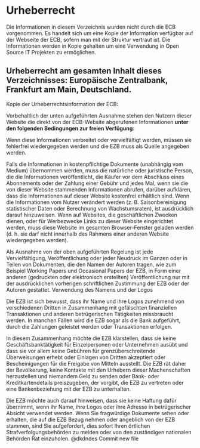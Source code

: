 # Urheberrecht

Die Informationen in diesem Verzeichnis wurden nicht durch die ECB vorgenommen. Es handelt sich um eine Kopie der Information verfügbar auf der Webseite der ECB, sofern man mit der Struktur vertraut ist. Die Informationen werden in Kopie gehalten um eine Verwendung in Open Source IT Projekten zu ermöglichen.

## Urheberrecht am gesamten Inhalt dieses Verzeichnisses: Europäische Zentralbank, Frankfurt am Main, Deutschland. 

Kopie der Urheberrechtsinformation der ECB:

Vorbehaltlich der unten aufgeführten Ausnahme stehen den Nutzern dieser Website die direkt von der ECB-Website abgerufenen Informationen **unter den folgenden Bedingungen zur freien Verfügung**:

Wenn diese Informationen verbreitet oder vervielfältigt werden, müssen sie fehlerfrei wiedergegeben werden und die EZB muss als Quelle angegeben werden.

Falls die Informationen in kostenpflichtige Dokumente (unabhängig vom Medium) übernommen werden, muss die natürliche oder juristische Person, die die Informationen veröffentlicht, die Käufer vor dem Abschluss eines Abonnements oder der Zahlung einer Gebühr und jedes Mal, wenn sie die von dieser Website stammenden Informationen abrufen, darüber aufklären, dass die Informationen auf dieser Website kostenfrei erhältlich sind.
    Wenn die Informationen vom Nutzer verändert werden (z. B. Saisonbereinigung statistischer Daten oder Berechnung von Wachstumsraten), ist ausdrücklich darauf hinzuweisen.
    Wenn auf Websites, die geschäftlichen Zwecken dienen, oder für Werbezwecke Links zu dieser Website eingerichtet werden, muss diese Website im gesamten Browser-Fenster geladen werden (d. h. sie darf nicht innerhalb des Rahmens einer anderen Website wiedergegeben werden).

Als Ausnahme von der oben aufgeführten Regelung ist jede Vervielfältigung, Veröffentlichung oder jeder Neudruck im Ganzen oder in Teilen von Dokumenten, die den Namen der Autoren tragen, wie zum Beispiel Working Papers und Occasional Papers der EZB, in Form einer anderen (gedruckten oder elektronisch erstellten) Veröffentlichung nur mit der ausdrücklichen vorherigen schriftlichen Zustimmung der EZB oder der Autoren gestattet.
Verwendung des Namens und der Logos

Die EZB ist sich bewusst, dass ihr Name und ihre Logos zunehmend von verschiedenen Dritten in Zusammenhang mit gefälschten finanziellen Transaktionen und anderen betrügerischen Tätigkeiten missbraucht werden. In manchen Fällen wird die EZB sogar als die Bank aufgeführt, durch die Zahlungen geleistet werden oder Transaktionen erfolgen.

In diesem Zusammenhang möchte die EZB klarstellen, dass sie keine Geschäftsbanktätigkeit für Einzelpersonen oder Unternehmen ausübt und dass sie vor allem keine Gebühren für grenzüberschreitende Überweisungen erhebt oder Einlagen von Dritten akzeptiert oder Bescheinigungen für die Freigabe von Mitteln ausstellt. Die EZB rät daher der Bevölkerung, keine Kontakte mit den Urhebern dieser Machenschaften herzustellen und niemandem Geld zu senden oder Bank- oder Kreditkartendetails preiszugeben, der vorgibt, die EZB zu vertreten oder eine Bankenbeziehung mit der EZB zu unterhalten.

Die EZB möchte auch darauf hinweisen, dass sie keine Haftung dafür übernimmt, wenn ihr Name, ihre Logos oder ihre Adresse in betrügerischer Absicht verwendet werden. Wenn Sie fragwürdige Dokumente sehen oder erhalten, die auf die EZB Bezug nehmen oder angeblich von der EZB stammen, sind Sie aufgefordert, dies sofort Ihren örtlichen Strafverfolgungsbehörden zu melden oder von den zuständigen nationalen Behörden Rat einzuholen.
@dkdndes
Commit new file
